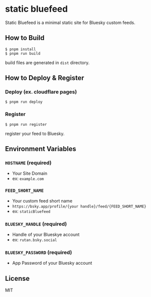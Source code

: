 # static bluefeed

Static Bluefeed is a minimal static site for Bluesky custom feeds.

## How to Build
```
$ pnpm install
$ pnpm run build
```

build files are generated in `dist` directory.

## How to Deploy & Register
### Deploy (ex. cloudflare pages)
```
$ pnpm run deploy
```

### Register
```
$ pnpm run register
```

register your feed to Bluesky.

## Environment Variables

### `HOSTNAME` (required)
- Your Site Domain
- ex: `example.com`

### `FEED_SHORT_NAME`
- Your custom feed short name
- `https://bsky.app/profile/{your handle}/feed/{FEED_SHORT_NAME}`
- ex: `staticBluefeed`

### `BLUESKY_HANDLE` (required)
- Handle of your Blueskye account
- ex: `rutan.bsky.social`

### `BLUESKY_PASSWORD` (required)
- App Password of your Bluesky account

## License
MIT

